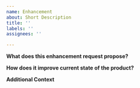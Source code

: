 ```yaml
---
name: Enhancement
about: Short Description
title: ''
labels: ''
assignees: ''

---
```


**What does this enhancement request propose?**


**How does it improve current state of the product?**

**Additional Context**
